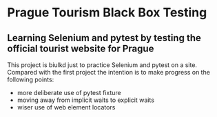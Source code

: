 # Prague Tourism Black Box Testing

## Learning Selenium and pytest by testing the official tourist website for Prague

This project is biulkd just to practice Selenium and pytest on a site. 
Compared with the first project the intention is to make progress on the following points: 
 
- more deliberate use of pytest fixture 
- moving away from implicit waits to explicit waits
- wiser use of web element locators